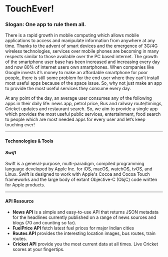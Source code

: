 TouchEver!
===================

### Slogan: **One app to rule them all**.

There is a rapid growth in mobile computing which allows mobile applications to access and manipulate information from anywhere at any time. Thanks to the advent of smart devices and the emergence of 3G/4G wireless technologies, services over mobile phones are becoming in many respects similar to those available over the PC based internet.
The growth of the smartphone user base has been increased and increasing every day and now 80% of internet users own smartphones. When companies like Google invests it’s money to make an affordable smartphone for poor people, there is still some problem for the end user where they can’t install most useful apps because of the space issue.  So, why not just make an app to provide the most useful services they consume every day.

At any point of the day, an average user consumes any of the following apps in their daily life: news app, petrol price, Bus and railway route/timings, Cricket updates and restaurant search. So, we aim to provide a single app which provides the most useful public services, entertainment, food search to people which are most needed apps for every user and let’s keep touching ever!


----------


#### <i class="icon-cog"></i> **Techonologies & Tools**
#### <i class="icon-pencil"></i>*Swift*
Swift is a general-purpose, multi-paradigm, compiled programming language developed by Apple Inc. for iOS, macOS, watchOS, tvOS, and Linux. Swift is designed to work with Apple's Cocoa and Cocoa Touch frameworks and the large body of extant Objective-C (ObjC) code written for Apple products.


----------


#### <i class="icon-briefcase"></i> **API Resource**

* **News API** is a simple and easy-to-use API that returns JSON metadata for the headlines currently published on a range of news sources and blogs (70 and counting so far).
* **FuelPrice API** fetch latest fuel prices for major Indian cities
* **Routes API** provides the interesting location images, bus routes, train routes.
* **Cricket API** provide you the most current data at all times. Live Cricket scores at your fingertips.





